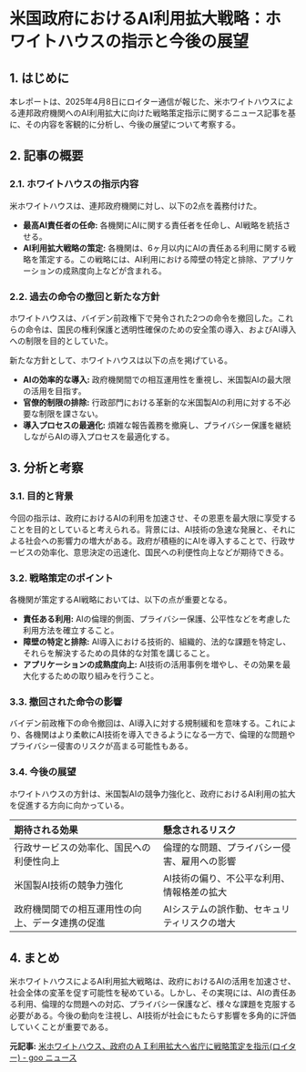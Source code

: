 # 米国政府におけるAI利用拡大戦略：ホワイトハウスの指示と今後の展望

## 1. はじめに

本レポートは、2025年4月8日にロイター通信が報じた、米ホワイトハウスによる連邦政府機関へのAI利用拡大に向けた戦略策定指示に関するニュース記事を基に、その内容を客観的に分析し、今後の展望について考察する。

## 2. 記事の概要

### 2.1. ホワイトハウスの指示内容

米ホワイトハウスは、連邦政府機関に対し、以下の2点を義務付けた。

* **最高AI責任者の任命:** 各機関にAIに関する責任者を任命し、AI戦略を統括させる。
* **AI利用拡大戦略の策定:** 各機関は、6ヶ月以内にAIの責任ある利用に関する戦略を策定する。この戦略には、AI利用における障壁の特定と排除、アプリケーションの成熟度向上などが含まれる。

### 2.2. 過去の命令の撤回と新たな方針

ホワイトハウスは、バイデン前政権下で発令された2つの命令を撤回した。これらの命令は、国民の権利保護と透明性確保のための安全策の導入、およびAI導入への制限を目的としていた。

新たな方針として、ホワイトハウスは以下の点を掲げている。

* **AIの効率的な導入:** 政府機関間での相互運用性を重視し、米国製AIの最大限の活用を目指す。
* **官僚的制限の排除:** 行政部門における革新的な米国製AIの利用に対する不必要な制限を課さない。
* **導入プロセスの最適化:** 煩雑な報告義務を撤廃し、プライバシー保護を継続しながらAIの導入プロセスを最適化する。

## 3. 分析と考察

### 3.1. 目的と背景

今回の指示は、政府におけるAIの利用を加速させ、その恩恵を最大限に享受することを目的としていると考えられる。背景には、AI技術の急速な発展と、それによる社会への影響力の増大がある。政府が積極的にAIを導入することで、行政サービスの効率化、意思決定の迅速化、国民への利便性向上などが期待できる。

### 3.2. 戦略策定のポイント

各機関が策定するAI戦略においては、以下の点が重要となる。

* **責任ある利用:** AIの倫理的側面、プライバシー保護、公平性などを考慮した利用方法を確立すること。
* **障壁の特定と排除:** AI導入における技術的、組織的、法的な課題を特定し、それらを解決するための具体的な対策を講じること。
* **アプリケーションの成熟度向上:** AI技術の活用事例を増やし、その効果を最大化するための取り組みを行うこと。

### 3.3. 撤回された命令の影響

バイデン前政権下の命令撤回は、AI導入に対する規制緩和を意味する。これにより、各機関はより柔軟にAI技術を導入できるようになる一方で、倫理的な問題やプライバシー侵害のリスクが高まる可能性もある。

### 3.4. 今後の展望

ホワイトハウスの方針は、米国製AIの競争力強化と、政府におけるAI利用の拡大を促進する方向に向かっている。

| 期待される効果 | 懸念されるリスク |
| :------------------------------------------------ | :------------------------------------------------ |
| 行政サービスの効率化、国民への利便性向上 | 倫理的な問題、プライバシー侵害、雇用への影響 |
| 米国製AI技術の競争力強化 | AI技術の偏り、不公平な利用、情報格差の拡大 |
| 政府機関間での相互運用性の向上、データ連携の促進 | AIシステムの誤作動、セキュリティリスクの増大 |

## 4. まとめ

米ホワイトハウスによるAI利用拡大戦略は、政府におけるAIの活用を加速させ、社会全体の変革を促す可能性を秘めている。しかし、その実現には、AIの責任ある利用、倫理的な問題への対応、プライバシー保護など、様々な課題を克服する必要がある。今後の動向を注視し、AI技術が社会にもたらす影響を多角的に評価していくことが重要である。


**元記事:** [米ホワイトハウス、政府のＡＩ利用拡大へ省庁に戦略策定を指示(ロイター) - goo ニュース](https://news.goo.ne.jp/article/reuters/world/reuters-20250408070.html)